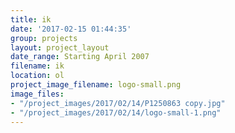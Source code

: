 ```yaml
---
title: ik
date: '2017-02-15 01:44:35'
group: projects
layout: project_layout
date_range: Starting April 2007
filename: ik
location: ol
project_image_filename: logo-small.png
image_files:
- "/project_images/2017/02/14/P1250863 copy.jpg"
- "/project_images/2017/02/14/logo-small-1.png"
---
```

